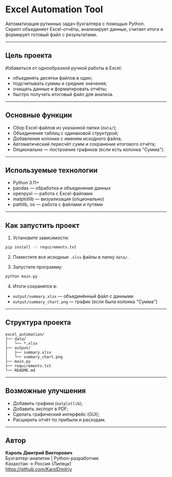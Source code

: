 # Excel Automation Tool

Автоматизация рутинных задач бухгалтера с помощью Python.  
Скрипт объединяет Excel-отчёты, анализирует данные, считает итоги и формирует готовый файл с результатами.

---

## Цель проекта
Избавиться от однообразной ручной работы в Excel:
- объединять десятки файлов в один;
- подсчитывать суммы и средние значения;
- очищать данные и форматировать отчёты;
- быстро получать итоговый файл для анализа.

---

## Основные функции
- Сбор Excel-файлов из указанной папки (`data/`);
- Объединение таблиц с одинаковой структурой;
- Добавление колонки с именем исходного файла;
- Автоматический пересчёт сумм и сохранение итогового отчёта;
- Опционально — построение графиков (если есть колонка "Сумма").

---

## Используемые технологии
- Python 3.11+
- pandas — обработка и объединение данных
- openpyxl — работа с Excel-файлами
- matplotlib — визуализация (опционально)
- pathlib, os — работа с файлами и путями

---

## Как запустить проект

1. Установите зависимости:
```bash
pip install -r requirements.txt
```

2. Поместите все исходные `.xlsx` файлы в папку `data/`.

3. Запустите программу:
```bash
python main.py
```

4. Итоги сохранятся в:
- `output/summary.xlsx` — объединённый файл с данными  
- `output/summary_chart.png` — график (если была колонка "Сумма")

---

## Структура проекта
```
excel_automation/
├── data/
│   └── *.xlsx
├── output/
│   ├── summary.xlsx
│   └── summary_chart.png
├── main.py
├── requirements.txt
└── README.md
```

---

## Возможные улучшения
- Добавить графики (`matplotlib`);
- Добавить экспорт в PDF;
- Сделать графический интерфейс (GUI);
- Расширить отчёт по прибыли и расходам.

---

## Автор
**Кароль Дмитрий Викторович**  
Бухгалтер-аналитик | Python-разработчик  
Казахстан → Россия (Липецк)  
https://github.com/KarolDmitriy
